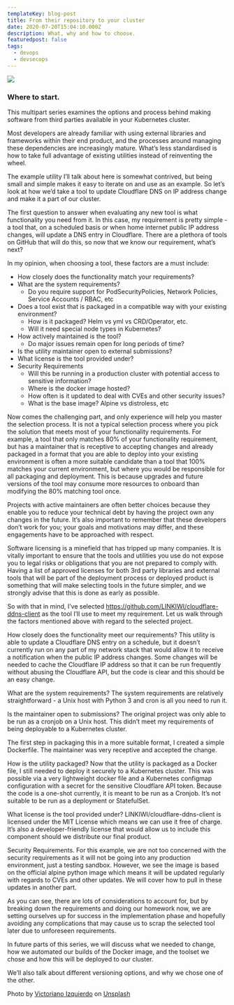 ```yaml
---
templateKey: blog-post
title: From their repository to your cluster
date: 2020-07-20T15:04:10.000Z
description: What, why and how to choose.
featuredpost: false
tags:
  - devops
  - devsecops
---
```


![](/img/options.jpg)

### Where to start.

This multipart series examines the options and process behind making software from third parties available in your Kubernetes cluster.

Most developers are already familiar with using external libraries and frameworks within their end product, and the processes around managing these dependencies are increasingly mature. What’s less standardised is how to take full advantage of existing utilities instead of reinventing the wheel.

The example utility I’ll talk about here is somewhat contrived, but being small and simple makes it easy to iterate on and use as an example. So let’s look at how we’d take a tool to update Cloudflare DNS on IP address change and make it a part of our cluster.

The first question to answer when evaluating any new tool is what functionality you need from it. In this case, my requirement is pretty simple - a tool that, on a scheduled basis or when home internet public IP address changes, will update a DNS entry in Cloudflare. There are a plethora of tools on GitHub that will do this, so now that we know our requirement, what’s next?

In my opinion, when choosing a tool, these factors are a must include:

- How closely does the functionality match your requirements?
- What are the system requirements?
  - Do you require support for PodSecurityPolicies, Network Policies, Service Accounts / RBAC, etc
- Does a tool exist that is packaged in a compatible way with your existing environment?
  - How is it packaged? Helm vs yml vs CRD/Operator, etc.
  - Will it need special node types in Kubernetes?
- How actively maintained is the tool?
  - Do major issues remain open for long periods of time?
- Is the utility maintainer open to external submissions?
- What license is the tool provided under?
- Security Requirements
  - Will this be running in a production cluster with potential access to sensitive information?
  - Where is the docker image hosted?
  - How often is it updated to deal with CVEs and other security issues?
  - What is the base image? Alpine vs distroless, etc

Now comes the challenging part, and only experience will help you master the selection process. It is not a typical selection process where you pick the solution that meets most of your functionality requirements. For example, a tool that only matches 80% of your functionality requirement, but has a maintainer that is receptive to accepting changes and already packaged in a format that you are able to deploy into your existing environment is often a more suitable candidate than a tool that 100% matches your current environment, but where you would be responsible for all packaging and deployment. This is because upgrades and future versions of the tool may consume more resources to onboard than modifying the 80% matching tool once.

Projects with active maintainers are often better choices because they enable you to reduce your technical debt by having the project own any changes in the future. It’s also important to remember that these developers don’t work for you; your goals and motivations may differ, and these engagements have to be approached with respect.

Software licensing is a minefield that has tripped up many companies. It is vitally important to ensure that the tools and utilities you use do not expose you to legal risks or obligations that you are not prepared to comply with. Having a list of approved licenses for both 3rd party libraries and external tools that will be part of the deployment process or deployed product is something that will make selecting tools in the future simpler, and we strongly advise that this is done as early as possible.

So with that in mind, I’ve selected https://github.com/LINKIWI/cloudflare-ddns-client as the tool I’ll use to meet my requirement. Let us walk through the factors mentioned above with regard to the selected project.

How closely does the functionality meet our requirements?
This utility is able to update a Cloudflare DNS entry on a schedule, but it doesn’t currently run on any part of my network stack that would allow it to receive a notification when the public IP address changes. Some changes will be needed to cache the Cloudflare IP address so that it can be run frequently without abusing the Cloudflare API, but the code is clear and this should be an easy change.

What are the system requirements?
The system requirements are relatively straightforward - a Unix host with Python 3 and cron is all you need to run it.

Is the maintainer open to submissions?
The original project was only able to be run as a cronjob on a Unix host. This didn’t meet my requirements of being deployable to a Kubernetes cluster.

The first step in packaging this in a more suitable format, I created a simple Dockerfile. The maintainer was very receptive and accepted the change.

How is the utility packaged?
Now that the utility is packaged as a Docker file, I still needed to deploy it securely to a Kubernetes cluster. This was possible via a very lightweight docker file and a Kubernetes configmap configuration with a secret for the sensitive Cloudflare API token. Because the code is a one-shot currently, it is meant to be run as a Cronjob. It’s not suitable to be run as a deployment or StatefulSet.

What license is the tool provided under?
LINKIWI/cloudflare-ddns-client is licensed under the MIT License which means we can use it free of charge. It’s also a developer-friendly license that would allow us to include this component should we distribute our final product.

Security Requirements.
For this example, we are not too concerned with the security requirements as it will not be going into any production environment, just a testing sandbox. However, we see the image is based on the official alpine python image which means it will be updated regularly with regards to CVEs and other updates. We will cover how to pull in these updates in another part.

As you can see, there are lots of considerations to account for, but by breaking down the requirements and doing our homework now, we are setting ourselves up for success in the implementation phase and hopefully avoiding any complications that may cause us to scrap the selected tool later due to unforeseen requirements.

In future parts of this series, we will discuss what we needed to change, how we automated our builds of the Docker image, and the toolset we chose and how this will be deployed to our cluster.

We’ll also talk about different versioning options, and why we chose one of the other.

<span>Photo by <a href="https://unsplash.com/@victoriano?utm_source=unsplash&amp;utm_medium=referral&amp;utm_content=creditCopyText">Victoriano Izquierdo</a> on <a href="https://unsplash.com/s/photos/options?utm_source=unsplash&amp;utm_medium=referral&amp;utm_content=creditCopyText">Unsplash</a></span>
